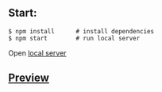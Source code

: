 ## Start:

```
$ npm install      # install dependencies
$ npm start        # run local server
```
Open [local server](http://localhost:3000/)

 ## [Preview](#)
